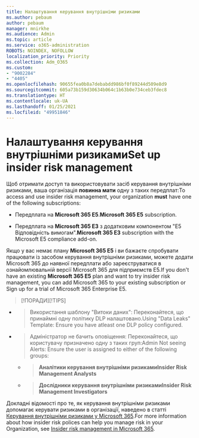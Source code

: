 ```yaml
---
title: Налаштування керування внутрішніми ризиками
ms.author: pebaum
author: pebaum
manager: mnirkhe
ms.audience: Admin
ms.topic: article
ms.service: o365-administration
ROBOTS: NOINDEX, NOFOLLOW
localization_priority: Priority
ms.collection: Adm_O365
ms.custom:
- "9002284"
- "4405"
ms.openlocfilehash: 90655fea0b8a7debabdd986bf0f89244d509e8d9
ms.sourcegitcommit: 605a73b159d30634b064c1b63b0e734ceb3fdec8
ms.translationtype: HT
ms.contentlocale: uk-UA
ms.lasthandoff: 01/25/2021
ms.locfileid: "49951846"
---
```

# <a name="set-up-insider-risk-management"></a><span data-ttu-id="65a07-102">Налаштування керування внутрішніми ризиками</span><span class="sxs-lookup"><span data-stu-id="65a07-102">Set up insider risk management</span></span>

<span data-ttu-id="65a07-103">Щоб отримати доступ та використовувати засіб керування внутрішніми ризиками, ваша організація **повинна мати** одну з таких передплат:</span><span class="sxs-lookup"><span data-stu-id="65a07-103">To access and use insider risk management, your organization **must** have one of the following subscriptions:</span></span>

- <span data-ttu-id="65a07-104">Передплата на **Microsoft 365 E5**.</span><span class="sxs-lookup"><span data-stu-id="65a07-104">**Microsoft 365 E5** subscription.</span></span>

- <span data-ttu-id="65a07-105">Передплата на **Microsoft 365 E3** з додатковим компонентом "E5 Відповідність вимогам".</span><span class="sxs-lookup"><span data-stu-id="65a07-105">**Microsoft 365 E3** subscription with the Microsoft E5 compliance add-on.</span></span>

<span data-ttu-id="65a07-106">Якщо у вас немає плану **Microsoft 365 E5** і ви бажаєте спробувати працювати із засобом керування внутрішніми ризиками, можете додати Microsoft 365 до наявної передплати або зареєструватися в ознайомлювальній версії Microsoft 365 для підприємств E5.</span><span class="sxs-lookup"><span data-stu-id="65a07-106">If you don't have an existing **Microsoft 365 E5** plan and want to try insider risk management, you can add Microsoft 365 to your existing subscription or Sign up for a trial of Microsoft 365 Enterprise E5.</span></span>

> <span data-ttu-id="65a07-107">[!ПОРАДИ]</span><span class="sxs-lookup"><span data-stu-id="65a07-107">[!TIPS]</span></span>
- > <span data-ttu-id="65a07-108">Використання шаблону "Витоки даних": Переконайтеся, що принаймні одну політику DLP налаштовано.</span><span class="sxs-lookup"><span data-stu-id="65a07-108">Using "Data Leaks" Template: Ensure you have atleast one DLP policy configured.</span></span>
- > <span data-ttu-id="65a07-109">Адміністратор не бачить оповіщення: Переконайтеся, що користувачу призначено одну з таких груп:</span><span class="sxs-lookup"><span data-stu-id="65a07-109">Admin Not seeing Alerts: Ensure the user is assigned to either of the following groups:</span></span>
    - ><span data-ttu-id="65a07-110">**Аналітики керування внутрішніми ризиками**</span><span class="sxs-lookup"><span data-stu-id="65a07-110">**Insider Risk Management Analysts**</span></span>
    - ><span data-ttu-id="65a07-111">**Дослідники керування внутрішніми ризиками**</span><span class="sxs-lookup"><span data-stu-id="65a07-111">**Insider Risk Management Investigators**</span></span>

<span data-ttu-id="65a07-112">Докладні відомості про те, як керування внутрішніми ризиками допомагає керувати ризиками в організації, наведено в статті [Керування внутрішніми ризиками у Microsoft 365](https://go.microsoft.com/fwlink/?linkid=2123907).</span><span class="sxs-lookup"><span data-stu-id="65a07-112">For more information about how insider risk polices can help you manage risk in your Organization, see [Insider risk management in Microsoft 365](https://go.microsoft.com/fwlink/?linkid=2123907).</span></span>
